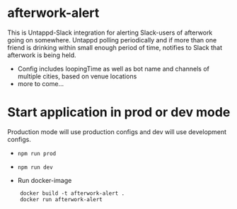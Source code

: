 # afterwork-alert
This is Untappd-Slack integration for alerting Slack-users of afterwork going on somewhere.
Untappd polling periodically and if more than one friend is drinking within small enough period of time, notifies to Slack that afterwork is being held.

* Config includes loopingTime as well as bot name and channels of multiple cities, based on venue locations
* more to come...


# Start application in prod or dev mode
Production mode will use production configs and dev will use development configs.
* ```npm run prod ```
* ```npm run dev ```

* Run docker-image

```docker
    docker build -t afterwork-alert .
    docker run afterwork-alert
```